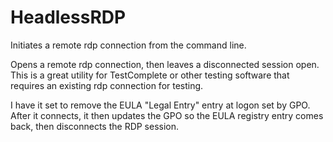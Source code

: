 # HeadlessRDP
Initiates a remote rdp connection from the command line. 

Opens a remote rdp connection, then leaves a disconnected session open. This is a great utility for TestComplete or other testing software that requires an existing rdp connection for testing.

I have it set to remove the EULA "Legal Entry" entry at logon set by GPO. After it connects, it then updates the GPO so the EULA registry entry comes back, then disconnects the RDP session. 
